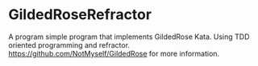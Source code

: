 # GildedRoseRefractor

A program simple program that implements GildedRose Kata. Using TDD oriented programming and refractor. https://github.com/NotMyself/GildedRose for more information.
